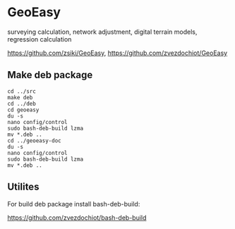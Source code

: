 # GeoEasy
surveying calculation, network adjustment, digital terrain models, regression calculation

https://github.com/zsiki/GeoEasy, https://github.com/zvezdochiot/GeoEasy

## Make deb package

```
cd ../src
make deb
cd ../deb
cd geoeasy
du -s
nano config/control
sudo bash-deb-build lzma
mv *.deb ..
cd ../geoeasy-doc
du -s
nano config/control
sudo bash-deb-build lzma
mv *.deb ..
```

## Utilites

For build deb package install bash-deb-build:

https://github.com/zvezdochiot/bash-deb-build
